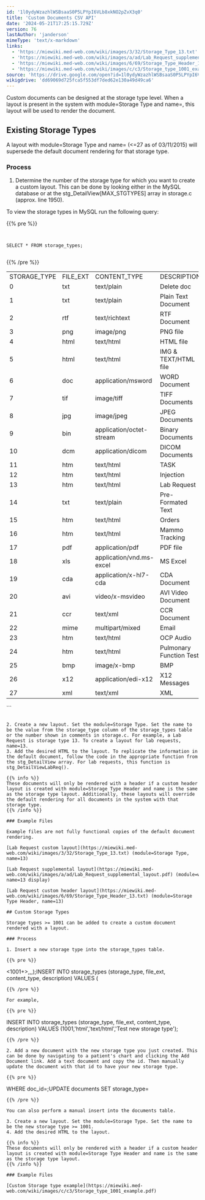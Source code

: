 ```yaml
---
id: '1l0ydyWzazhlWSBsaaS0P5LPYpI6VLb8xkNO2pZvX3q0'
title: 'Custom Documents CSV API'
date: '2024-05-21T17:25:15.729Z'
version: 76
lastAuthor: 'janderson'
mimeType: 'text/x-markdown'
links:
  - 'https://miewiki.med-web.com/wiki/images/3/32/Storage_Type_13.txt'
  - 'https://miewiki.med-web.com/wiki/images/a/ad/Lab_Request_supplemental_layout.pdf'
  - 'https://miewiki.med-web.com/wiki/images/6/69/Storage_Type_Header_13.txt'
  - 'https://miewiki.med-web.com/wiki/images/c/c3/Storage_type_1001_example.pdf'
source: 'https://drive.google.com/open?id=1l0ydyWzazhlWSBsaaS0P5LPYpI6VLb8xkNO2pZvX3q0'
wikigdrive: 'dd69069d725fca5f553df7ded62e130a49d49ca6'
---
```

Custom documents can be designed at the storage type level. When a layout is present in the system with module=Storage Type and name=<storage type>, this layout will be used to render the document.

## Existing Storage Types

A layout with module=Storage Type and name=<existing storage type> (<=27 as of 03/11/2015) will supersede the default document rendering for that storage type.

### Process

1. Determine the number of the storage type for which you want to create a custom layout. This can be done by looking either in the MySQL database or at the stg_DetailView[MAX_STGTYPES] array in storage.c (approx. line 1950).

To view the storage types in MySQL run the following query:

{{% pre %}}
```


SELECT * FROM storage_types;


```
{{% /pre %}}

<table>
<tr>
<td>STORAGE_TYPE</td>
<td>FILE_EXT</td>
<td>CONTENT_TYPE</td>
<td>DESCRIPTION</td>
</tr>
<tr>
<td>0</td>
<td>txt</td>
<td>text/plain</td>
<td>Delete doc</td>
</tr>
<tr>
<td>1</td>
<td>txt</td>
<td>text/plain</td>
<td>Plain Text Document</td>
</tr>
<tr>
<td>2</td>
<td>rtf</td>
<td>text/richtext</td>
<td>RTF Document</td>
</tr>
<tr>
<td>3</td>
<td>png</td>
<td>image/png</td>
<td>PNG file</td>
</tr>
<tr>
<td>4</td>
<td>html</td>
<td>text/html</td>
<td>HTML file</td>
</tr>
<tr>
<td>5</td>
<td>html</td>
<td>text/html</td>
<td>IMG & TEXT/HTML file</td>
</tr>
<tr>
<td>6</td>
<td>doc</td>
<td>application/msword</td>
<td>WORD Document</td>
</tr>
<tr>
<td>7</td>
<td>tif</td>
<td>image/tiff</td>
<td>TIFF Documents</td>
</tr>
<tr>
<td>8</td>
<td>jpg</td>
<td>image/jpeg</td>
<td>JPEG Documents</td>
</tr>
<tr>
<td>9</td>
<td>bin</td>
<td>application/octet-stream</td>
<td>Binary Documents</td>
</tr>
<tr>
<td>10</td>
<td>dcm</td>
<td>application/dicom</td>
<td>DICOM Documents</td>
</tr>
<tr>
<td>11</td>
<td>htm</td>
<td>text/html</td>
<td>TASK</td>
</tr>
<tr>
<td>12</td>
<td>htm</td>
<td>text/html</td>
<td>Injection</td>
</tr>
<tr>
<td>13</td>
<td>htm</td>
<td>text/html</td>
<td>Lab Request</td>
</tr>
<tr>
<td>14</td>
<td>txt</td>
<td>text/plain</td>
<td>Pre-Formated Text</td>
</tr>
<tr>
<td>15</td>
<td>htm</td>
<td>text/html</td>
<td>Orders</td>
</tr>
<tr>
<td>16</td>
<td>htm</td>
<td>text/html</td>
<td>Mammo Tracking</td>
</tr>
<tr>
<td>17</td>
<td>pdf</td>
<td>application/pdf</td>
<td>PDF file</td>
</tr>
<tr>
<td>18</td>
<td>xls</td>
<td>application/vnd.ms-excel</td>
<td>MS Excel</td>
</tr>
<tr>
<td>19</td>
<td>cda</td>
<td>application/x-hl7-cda</td>
<td>CDA Document</td>
</tr>
<tr>
<td>20</td>
<td>avi</td>
<td>video/x-msvideo</td>
<td>AVI Video Document</td>
</tr>
<tr>
<td>21</td>
<td>ccr</td>
<td>text/xml</td>
<td>CCR Document</td>
</tr>
<tr>
<td>22</td>
<td>mime</td>
<td>multipart/mixed</td>
<td>Email</td>
</tr>
<tr>
<td>23</td>
<td>htm</td>
<td>text/html</td>
<td>OCP Audio</td>
</tr>
<tr>
<td>24</td>
<td>htm</td>
<td>text/html</td>
<td>Pulmonary Function Test</td>
</tr>
<tr>
<td>25</td>
<td>bmp</td>
<td>image/x-bmp</td>
<td>BMP</td>
</tr>
<tr>
<td>26</td>
<td>x12</td>
<td>application/edi-x12</td>
<td>X12 Messages</td>
</tr>
<tr>
<td>27</td>
<td>xml</td>
<td>text/xml</td>
<td>XML</td>
</tr>
</table>
```


```

2. Create a new layout. Set the module=Storage Type. Set the name to be the value from the storage_type column of the storage_types table or the number shown in comments in storage.c. For example, a Lab Request is storage type 13. To create a layout for lab requests, name=13.
3. Add the desired HTML to the layout. To replicate the information in the default document, follow the code in the appropriate function from the stg_DetailView array. For lab requests, this function is stg_DetailViewLabReq().

{{% info %}}
These documents will only be rendered with a header if a custom header layout is created with module=Storage Type Header and name is the same as the storage type layout. Additionally, these layouts will override the default rendering for all documents in the system with that storage type.
{{% /info %}}

### Example Files

Example files are not fully functional copies of the default document rendering.

[Lab Request custom layout](https://miewiki.med-web.com/wiki/images/3/32/Storage_Type_13.txt) (module=Storage Type, name=13)

[Lab Request supplemental layout](https://miewiki.med-web.com/wiki/images/a/ad/Lab_Request_supplemental_layout.pdf) (module=wcquery, name=13 display)

[Lab Request custom header layout](https://miewiki.med-web.com/wiki/images/6/69/Storage_Type_Header_13.txt) (module=Storage Type Header, name=13)

## Custom Storage Types

Storage types >= 1001 can be added to create a custom document rendered with a layout.

### Process

1. Insert a new storage type into the storage_types table.

{{% pre %}}
```


<1001+>,,,);INSERT INTO storage_types (storage_type, file_ext, content_type, description) VALUES (


```
{{% /pre %}}

For example,

{{% pre %}}
```


INSERT INTO storage_types (storage_type, file_ext, content_type, description) VALUES (1001,'html','text/html','Test new storage type');


```
{{% /pre %}}

2. Add a new document with the new storage type you just created. This can be done by navigating to a patient's chart and clicking the Add Document link. Add a text document and copy the id. Then manually update the document with that id to have your new storage type.

{{% pre %}}
```


WHERE doc_id=;UPDATE documents SET storage_type=


```
{{% /pre %}}

You can also perform a manual insert into the documents table.

3. Create a new layout. Set the module=Storage Type. Set the name to be the new storage type >= 1001.
4. Add the desired HTML to the layout.

{{% info %}}
These documents will only be rendered with a header if a custom header layout is created with module=Storage Type Header and name is the same as the storage type layout.
{{% /info %}}

### Example Files

[Custom Storage type example](https://miewiki.med-web.com/wiki/images/c/c3/Storage_type_1001_example.pdf)

